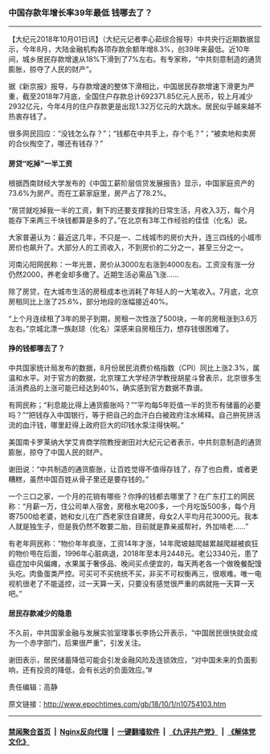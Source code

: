 ### 中国存款年增长率39年最低 钱哪去了？
------------------------

<p>【大纪元2018年10月01日讯】（大纪元记者李心茹综合报导）中共央行近期数据显示，今年8月，大陆金融机构各项存款余额年增8.3%，创39年来最低。近10年间，城乡居民存款增速从18%下滑到了7%左右。有专家称，“中共刻意制造的通货膨胀，掠夺了人民的财产”。</p>
<p>据《新京报》报导，与存款增速的整体下滑相比，中国居民存款增速下滑更为严重，截至2018年7月底，全国住户存款总计692371.85亿元人民币，较上月减少2932亿元，今年4月的住户存款更是出现1.32万亿元的大跳水。居民似乎越来越不热衷存钱了。</p>
<p>很多网民回应：“没钱怎么存？”；“钱都在中共手上，存个毛？”；“被卖地和卖房的合伙掏空了，哪还有钱存？”</p>
<h4>房贷“吃掉”一半工资</h4>
<p>根据西南财经大学发布的《中国工薪阶层信贷发展报告》显示，中国家庭资产的73.6%为房产。而在工薪家庭里，房产占了78.2%。</p>
<p>“房贷就吃掉我一半的工资，剩下的还要支撑我的日常生活，月收入3万，每个月能存下来两三千块钱都算是多的了。”在北京有3年工作经验的佳佳（化名）说。</p>
<p>大家普遍认为：最近这几年，不只是一、二线城市的房价大升，连三四线的小城市房价也飙升了。大部分人的工资收入，不到房价的二分之一，甚至三分之一。</p>
<p>河南沁阳网民称：一年光景，房价从3000左右涨到4000左右。工资没有涨一分仍然2000，养老金却多缴了。近期生活必需品飞涨……</p>
<p>除了房贷，在大城市生活的房租成本也消耗了年轻人的一大笔收入。7月底，北京房租同比上涨了25.6%，部分地段的涨幅接近40%。</p>
<p>“上个月连续租了3年的房子到期，房租一次性涨了500块，一年的房租涨到3.6万左右。”京城北漂一族赵琼（化名）深感来自房租压力，想存钱很困难了。</p>
<h4>挣的钱都哪去了？</h4>
<p>中共国家统计局发布的数据，8月份居民消费价格指数（CPI）同比上涨2.3%，属温和水平。对于官方的数据，北京理工大学经济学教授胡星斗曾表示，北京很多生活消费品的上涨可能已经达到40%，确实感到官方数据不靠谱。</p>
<p>有网民称；“利息能比得上通货膨胀吗？”“平均每5年贬值一半的货币有储蓄的必要吗？”“把钱存入中国银行，等于把自己的血汗白白被政府注水稀释。自己拚死拼活流的血汗钱，哪里赶得上政府巨大的印钱水泵注得快啊。”</p>
<p>美国南卡罗莱纳大学艾肯商学院教授谢田对大纪元记者表示，中共刻意制造的通货膨胀，掠夺了中国人民的财产。</p>
<p>谢田说：“中共制造的通货膨胀，让百姓觉得不值得存钱了，存了也白费，或者更糟糕，虽然中国百姓从骨子里还是要存钱的。”</p>
<p>一个三口之家，一个月的花销有哪些？你挣的钱都去哪里了？在广东打工的网民称：“月薪一万，住公司单人宿舍，房租水电200多，一个月吃饭500多，每个月寄7500给老婆，她和女儿在广西老家住自建房，母女2人平均月花3000元。我本人就是独生子，但是我仍然不敢要二胎，目前就是靠亲戚帮衬，外加啃老……”</p>
<p>有老年网民称：“物价年年疯涨，工资14年才涨，14年爬坡越爬越累越爬越被疯狂的物价甩在后面，1996年心脏病退，2018年至本月2448元。老公3340元，患了癌症加中风偏瘫，水果属于奢侈品、晚间买点便宜的，每天两老各一个做晚餐配馒头吃。肉鱼蛋类严控。可买可不买统统不买，非买不可权衡再三，很艰难。唯一电视机很老了不能遥控，过一天算一天，只要没有感觉很严重的病就拖一天算一天吧。”</p>
<h4>居民存款减少的隐患</h4>
<p>不久前，中共国家金融与发展实验室理事长李扬公开表示，“中国居民很快就会成为一个赤字部门，后果很严重”，引发关注。</p>
<p>谢田表示，居民储蓄降低可能会引发金融风险及连锁效应，“对中国未来的负面影响，还有投资的降低，会有长远的负面效应。”#</p>
<p>责任编辑：高静</p>

原文链接：http://www.epochtimes.com/gb/18/10/1/n10754103.htm


------------------------
#### [禁闻聚合首页](https://github.com/gfw-breaker/banned-news/blob/master/README.md) &nbsp;|&nbsp; [Nginx反向代理](https://github.com/gfw-breaker/open-proxy/blob/master/README.md) &nbsp;|&nbsp; [一键翻墙软件](https://github.com/gfw-breaker/nogfw/blob/master/README.md) &nbsp;|&nbsp; [《九评共产党》](https://github.com/gfw-breaker/9ping.md/blob/master/README.md#九评之一评共产党是什么) &nbsp;|&nbsp; [《解体党文化》](https://github.com/gfw-breaker/jtdwh.md/blob/master/README.md#绪论)